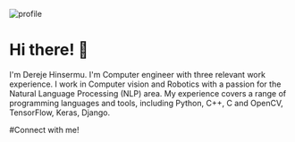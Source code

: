 ![profile](https://user-images.githubusercontent.com/45657872/221397566-281f70f3-5f39-40e4-b12b-e52be6ef76d7.png)

# Hi there! 👋 <br/>

I'm Dereje Hinsermu. I'm Computer engineer with three relevant work experience. I work in Computer vision and Robotics with a passion for the Natural Language Processing (NLP) area. My experience covers a range of programming languages and tools, including Python, C++, C and OpenCV, TensorFlow, Keras, Django.<br/>

#Connect with me!

<p align="center">
  <a href="https://twitter.com/kiyuderee">
    <img src="https://img.shields.io/twitter/follow/eddiejaoude?label=Twitter&logo=twitter&style=for-the-badge&color=blue" alt=""/>
  </a>
     
  
  
<p/>
